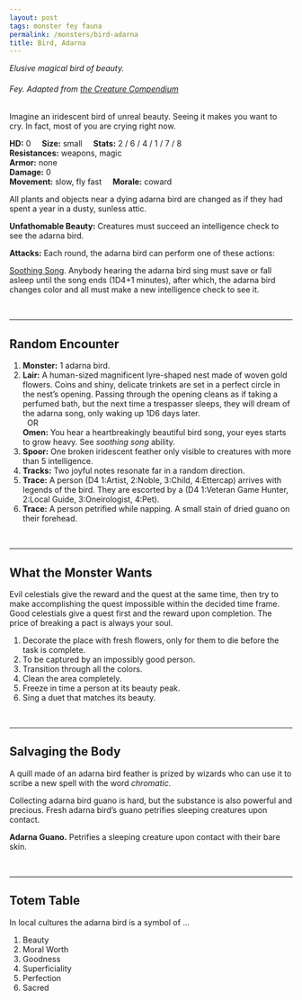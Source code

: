 ```yaml
---
layout: post
tags: monster fey fauna
permalink: /monsters/bird-adarna
title: Bird, Adarna
---
```


*Elusive magical bird of beauty.*

###### Fey. Adapted from [the Creature Compendium](https://www.drivethrurpg.com/product/147588/CC1-Creature-Compendium)

Imagine an iridescent bird of unreal beauty. Seeing it makes you want to cry. In fact, most of you are crying right now. 

**HD:** 0  &nbsp; &nbsp;  **Size:** small &nbsp; &nbsp; **Stats:** 2 / 6 / 4 / 1 / 7 / 8 <br>
**Resistances:** weapons, magic <br>
**Armor:** none <br>
**Damage:** 0 <br>
**Movement:** slow, fly fast &nbsp; &nbsp; **Morale:** coward <br>

All plants and objects near a dying adarna bird are changed as if they had spent a year in a dusty, sunless attic.

**Unfathomable Beauty:** Creatures must succeed an intelligence check to see the adarna bird. 

**Attacks:** Each round, the adarna bird can perform one of these actions:

<ins>Soothing Song</ins>. Anybody hearing the adarna bird sing must save or fall asleep until the song ends (1D4+1 minutes), after which, the adarna bird changes color and all must make a new intelligence check to see it.

<br>

---

## Random Encounter

1. **Monster:** 1 adarna bird.
1. **Lair:** A human-sized magnificent lyre-shaped nest made of woven gold flowers. Coins and shiny, delicate trinkets are set in a perfect circle in the nest’s opening. Passing through the opening cleans as if taking a perfumed bath, but the next time a trespasser sleeps, they will dream of the adarna song, only waking up 1D6 days later. <br>	&nbsp; OR <br>	**Omen:** You hear a heartbreakingly beautiful bird song, your eyes starts to grow heavy. See *soothing song* ability.
1. **Spoor:** One broken iridescent feather only visible to creatures with more than 5 intelligence.
1. **Tracks:** Two joyful notes resonate far in a random direction.
1. **Trace:** A person (D4 1:Artist, 2:Noble, 3:Child, 4:Ettercap) arrives with legends of the bird. They are escorted by a (D4 1:Veteran Game Hunter, 2:Local Guide, 3:Oneirologist, 4:Pet).
1. **Trace:** A person petrified while napping. A small stain of dried guano on their forehead.

<br>

---

## What the Monster Wants

Evil celestials give the reward and the quest at the same time, then try to make accomplishing the quest impossible within the decided time frame. Good celestials give a quest first and the reward upon completion. The price of breaking a pact is always your soul. 

1. Decorate the place with fresh flowers, only for them to die before the task is complete.
1. To be captured by an impossibly good person.
1. Transition through all the colors.
1. Clean the area completely.
1. Freeze in time a person at its beauty peak.
1. Sing a duet that matches its beauty.

<br>

---

## Salvaging the Body

A quill made of an adarna bird feather is prized by wizards who can use it to scribe a new spell with the word *chromatic*.

Collecting adarna bird guano is hard, but the substance is also powerful and precious. Fresh adarna bird’s guano petrifies sleeping creatures upon contact.

<span class="alchemy">**Adarna Guano.** Petrifies a sleeping creature upon contact with their bare skin.</span>

<br>

---

## Totem Table

In local cultures the adarna bird is a symbol of ...

1. Beauty
1. Moral Worth
1. Goodness
1. Superficiality
1. Perfection
1. Sacred 


